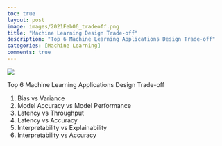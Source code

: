 ```yaml
---
toc: true
layout: post
image: images/2021Feb06_tradeoff.png
title: "Machine Learning Design Trade-off"
description: "Top 6 Machine Learning Applications Design Trade-off"
categories: [Machine Learning]
comments: true
---
```


![]({{site.baseurl}}/images/2021Feb06_tradeoff.png)

Top 6 Machine Learning Applications Design Trade-off
1. Bias vs Variance
2. Model Accuracy vs Model Performance
3. Latency vs Throughput
4. Latency vs Accuracy
5. Interpretability vs Explainability
6. Interpretability vs Accuracy









